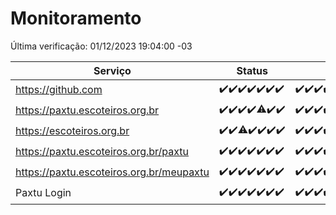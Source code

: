 # Monitoramento

Última verificação: 01/12/2023 19:04:00 -03

|Serviço|Status|Últimas 24h|
|---|---|---|
|https://github.com|<span title="2023-11-24: OK=24">✔️</span><span title="2023-11-25: OK=24">✔️</span><span title="2023-11-26: OK=24">✔️</span><span title="2023-11-27: OK=24">✔️</span><span title="2023-11-28: OK=24">✔️</span><span title="2023-11-29: OK=24">✔️</span><span title="2023-11-30: OK=22">✔️</span>|<span title="30/11/2023 19:04:00 -03 : 200">✔️</span><span title="30/11/2023 20:06:00 -03 : 200">✔️</span><span title="30/11/2023 21:34:00 -03 : 200">✔️</span><span title="30/11/2023 22:55:00 -03 : 200">✔️</span><span title="30/11/2023 23:26:00 -03 : 200">✔️</span><span title="01/12/2023 00:07:00 -03 : 200">✔️</span><span title="01/12/2023 01:08:00 -03 : 200">✔️</span><span title="01/12/2023 02:06:00 -03 : 200">✔️</span><span title="01/12/2023 03:09:00 -03 : 200">✔️</span><span title="01/12/2023 04:06:00 -03 : 200">✔️</span><span title="01/12/2023 05:08:00 -03 : 200">✔️</span><span title="01/12/2023 06:06:00 -03 : 200">✔️</span><span title="01/12/2023 07:07:00 -03 : 200">✔️</span><span title="01/12/2023 08:03:00 -03 : 200">✔️</span><span title="01/12/2023 09:11:00 -03 : 200">✔️</span><span title="01/12/2023 10:09:00 -03 : 200">✔️</span><span title="01/12/2023 11:06:00 -03 : 200">✔️</span><span title="01/12/2023 12:06:00 -03 : 200">✔️</span><span title="01/12/2023 13:07:00 -03 : 200">✔️</span><span title="01/12/2023 14:05:00 -03 : 200">✔️</span><span title="01/12/2023 15:08:00 -03 : 200">✔️</span><span title="01/12/2023 16:03:00 -03 : 200">✔️</span><span title="01/12/2023 17:07:00 -03 : 200">✔️</span><span title="01/12/2023 18:04:00 -03 : 200">✔️</span><span title="01/12/2023 19:04:00 -03 : 200">✔️</span>|
|https://paxtu.escoteiros.org.br|<span title="2023-11-24: OK=24">✔️</span><span title="2023-11-25: OK=24">✔️</span><span title="2023-11-26: OK=24">✔️</span><span title="2023-11-27: OK=24">✔️</span><span title="2023-11-28: OK=23, Falhas=1">⚠️</span><span title="2023-11-29: OK=24">✔️</span><span title="2023-11-30: OK=22">✔️</span>|<span title="30/11/2023 19:04:00 -03 : 200">✔️</span><span title="30/11/2023 20:06:00 -03 : 200">✔️</span><span title="30/11/2023 21:34:00 -03 : 200">✔️</span><span title="30/11/2023 22:55:00 -03 : 200">✔️</span><span title="30/11/2023 23:26:00 -03 : 200">✔️</span><span title="01/12/2023 00:07:00 -03 : 200">✔️</span><span title="01/12/2023 01:08:00 -03 : 200">✔️</span><span title="01/12/2023 02:06:00 -03 : 200">✔️</span><span title="01/12/2023 03:09:00 -03 : 200">✔️</span><span title="01/12/2023 04:06:00 -03 : 200">✔️</span><span title="01/12/2023 05:09:00 -03 : 200">✔️</span><span title="01/12/2023 06:06:00 -03 : 200">✔️</span><span title="01/12/2023 07:07:00 -03 : 200">✔️</span><span title="01/12/2023 08:03:00 -03 : 200">✔️</span><span title="01/12/2023 09:11:00 -03 : 200">✔️</span><span title="01/12/2023 10:09:00 -03 : 200">✔️</span><span title="01/12/2023 11:06:00 -03 : 200">✔️</span><span title="01/12/2023 12:06:00 -03 : 200">✔️</span><span title="01/12/2023 13:07:00 -03 : 200">✔️</span><span title="01/12/2023 14:05:00 -03 : 200">✔️</span><span title="01/12/2023 15:08:00 -03 : 200">✔️</span><span title="01/12/2023 16:03:00 -03 : 200">✔️</span><span title="01/12/2023 17:07:00 -03 : 200">✔️</span><span title="01/12/2023 18:04:00 -03 : 200">✔️</span><span title="01/12/2023 19:04:00 -03 : 200">✔️</span>|
|https://escoteiros.org.br|<span title="2023-11-24: OK=24">✔️</span><span title="2023-11-25: OK=24">✔️</span><span title="2023-11-26: OK=23, Falhas=1">⚠️</span><span title="2023-11-27: OK=24">✔️</span><span title="2023-11-28: OK=24">✔️</span><span title="2023-11-29: OK=24">✔️</span><span title="2023-11-30: OK=22">✔️</span>|<span title="30/11/2023 19:04:00 -03 : 200">✔️</span><span title="30/11/2023 20:06:00 -03 : 200">✔️</span><span title="30/11/2023 21:34:00 -03 : 200">✔️</span><span title="30/11/2023 22:55:00 -03 : 200">✔️</span><span title="30/11/2023 23:26:00 -03 : 200">✔️</span><span title="01/12/2023 00:07:00 -03 : 200">✔️</span><span title="01/12/2023 01:08:00 -03 : 200">✔️</span><span title="01/12/2023 02:06:00 -03 : 200">✔️</span><span title="01/12/2023 03:09:00 -03 : 200">✔️</span><span title="01/12/2023 04:06:00 -03 : 200">✔️</span><span title="01/12/2023 05:09:00 -03 : 200">✔️</span><span title="01/12/2023 06:06:00 -03 : 200">✔️</span><span title="01/12/2023 07:07:00 -03 : 200">✔️</span><span title="01/12/2023 08:03:00 -03 : 200">✔️</span><span title="01/12/2023 09:11:00 -03 : 200">✔️</span><span title="01/12/2023 10:09:00 -03 : 200">✔️</span><span title="01/12/2023 11:06:00 -03 : 200">✔️</span><span title="01/12/2023 12:06:00 -03 : 200">✔️</span><span title="01/12/2023 13:07:00 -03 : 200">✔️</span><span title="01/12/2023 14:05:00 -03 : 200">✔️</span><span title="01/12/2023 15:08:00 -03 : 200">✔️</span><span title="01/12/2023 16:03:00 -03 : 200">✔️</span><span title="01/12/2023 17:07:00 -03 : 200">✔️</span><span title="01/12/2023 18:04:00 -03 : 200">✔️</span><span title="01/12/2023 19:04:00 -03 : 200">✔️</span>|
|https://paxtu.escoteiros.org.br/paxtu|<span title="2023-11-24: OK=24">✔️</span><span title="2023-11-25: OK=24">✔️</span><span title="2023-11-26: OK=24">✔️</span><span title="2023-11-27: OK=24">✔️</span><span title="2023-11-28: OK=24">✔️</span><span title="2023-11-29: OK=24">✔️</span><span title="2023-11-30: OK=22">✔️</span>|<span title="30/11/2023 19:04:00 -03 : 200">✔️</span><span title="30/11/2023 20:06:00 -03 : 200">✔️</span><span title="30/11/2023 21:34:00 -03 : 200">✔️</span><span title="30/11/2023 22:55:00 -03 : 200">✔️</span><span title="30/11/2023 23:26:00 -03 : 200">✔️</span><span title="01/12/2023 00:07:00 -03 : 200">✔️</span><span title="01/12/2023 01:08:00 -03 : 200">✔️</span><span title="01/12/2023 02:06:00 -03 : 200">✔️</span><span title="01/12/2023 03:09:00 -03 : 200">✔️</span><span title="01/12/2023 04:06:00 -03 : 200">✔️</span><span title="01/12/2023 05:09:00 -03 : 200">✔️</span><span title="01/12/2023 06:06:00 -03 : 200">✔️</span><span title="01/12/2023 07:07:00 -03 : 200">✔️</span><span title="01/12/2023 08:03:00 -03 : 200">✔️</span><span title="01/12/2023 09:11:00 -03 : 200">✔️</span><span title="01/12/2023 10:09:00 -03 : 200">✔️</span><span title="01/12/2023 11:06:00 -03 : 200">✔️</span><span title="01/12/2023 12:06:00 -03 : 200">✔️</span><span title="01/12/2023 13:07:00 -03 : 200">✔️</span><span title="01/12/2023 14:05:00 -03 : 200">✔️</span><span title="01/12/2023 15:08:00 -03 : 200">✔️</span><span title="01/12/2023 16:03:00 -03 : 200">✔️</span><span title="01/12/2023 17:07:00 -03 : 200">✔️</span><span title="01/12/2023 18:04:00 -03 : 200">✔️</span><span title="01/12/2023 19:04:00 -03 : 200">✔️</span>|
|https://paxtu.escoteiros.org.br/meupaxtu|<span title="2023-11-24: OK=24">✔️</span><span title="2023-11-25: OK=24">✔️</span><span title="2023-11-26: OK=24">✔️</span><span title="2023-11-27: OK=24">✔️</span><span title="2023-11-28: OK=24">✔️</span><span title="2023-11-29: OK=24">✔️</span><span title="2023-11-30: OK=22">✔️</span>|<span title="30/11/2023 19:04:00 -03 : 200">✔️</span><span title="30/11/2023 20:06:00 -03 : 200">✔️</span><span title="30/11/2023 21:34:00 -03 : 200">✔️</span><span title="30/11/2023 22:55:00 -03 : 200">✔️</span><span title="30/11/2023 23:26:00 -03 : 200">✔️</span><span title="01/12/2023 00:07:00 -03 : 200">✔️</span><span title="01/12/2023 01:08:00 -03 : 200">✔️</span><span title="01/12/2023 02:06:00 -03 : 200">✔️</span><span title="01/12/2023 03:09:00 -03 : 200">✔️</span><span title="01/12/2023 04:06:00 -03 : 200">✔️</span><span title="01/12/2023 05:09:00 -03 : 200">✔️</span><span title="01/12/2023 06:06:00 -03 : 200">✔️</span><span title="01/12/2023 07:07:00 -03 : 200">✔️</span><span title="01/12/2023 08:03:00 -03 : 200">✔️</span><span title="01/12/2023 09:11:00 -03 : 200">✔️</span><span title="01/12/2023 10:09:00 -03 : 200">✔️</span><span title="01/12/2023 11:06:00 -03 : 200">✔️</span><span title="01/12/2023 12:06:00 -03 : 200">✔️</span><span title="01/12/2023 13:07:00 -03 : 200">✔️</span><span title="01/12/2023 14:05:00 -03 : 200">✔️</span><span title="01/12/2023 15:08:00 -03 : 200">✔️</span><span title="01/12/2023 16:03:00 -03 : 200">✔️</span><span title="01/12/2023 17:07:00 -03 : 200">✔️</span><span title="01/12/2023 18:04:00 -03 : 200">✔️</span><span title="01/12/2023 19:04:00 -03 : 200">✔️</span>|
|Paxtu Login|<span title="2023-11-24: OK=24">✔️</span><span title="2023-11-25: OK=24">✔️</span><span title="2023-11-26: OK=24">✔️</span><span title="2023-11-27: OK=24">✔️</span><span title="2023-11-28: OK=24">✔️</span><span title="2023-11-29: OK=24">✔️</span><span title="2023-11-30: OK=22">✔️</span>|<span title="30/11/2023 19:04:00 -03 : 200">✔️</span><span title="30/11/2023 20:06:00 -03 : 200">✔️</span><span title="30/11/2023 21:34:00 -03 : 200">✔️</span><span title="30/11/2023 22:55:00 -03 : 200">✔️</span><span title="30/11/2023 23:26:00 -03 : 200">✔️</span><span title="01/12/2023 00:07:00 -03 : 200">✔️</span><span title="01/12/2023 01:08:00 -03 : 200">✔️</span><span title="01/12/2023 02:06:00 -03 : 200">✔️</span><span title="01/12/2023 03:09:00 -03 : 200">✔️</span><span title="01/12/2023 04:06:00 -03 : 200">✔️</span><span title="01/12/2023 05:09:00 -03 : 200">✔️</span><span title="01/12/2023 06:06:00 -03 : 200">✔️</span><span title="01/12/2023 07:07:00 -03 : 200">✔️</span><span title="01/12/2023 08:03:00 -03 : 200">✔️</span><span title="01/12/2023 09:11:00 -03 : 200">✔️</span><span title="01/12/2023 10:09:00 -03 : 200">✔️</span><span title="01/12/2023 11:06:00 -03 : 200">✔️</span><span title="01/12/2023 12:06:00 -03 : 200">✔️</span><span title="01/12/2023 13:07:00 -03 : 200">✔️</span><span title="01/12/2023 14:05:00 -03 : 200">✔️</span><span title="01/12/2023 15:08:00 -03 : 200">✔️</span><span title="01/12/2023 16:03:00 -03 : 200">✔️</span><span title="01/12/2023 17:07:00 -03 : 200">✔️</span><span title="01/12/2023 18:04:00 -03 : 200">✔️</span><span title="01/12/2023 19:04:00 -03 : 200">✔️</span>|

